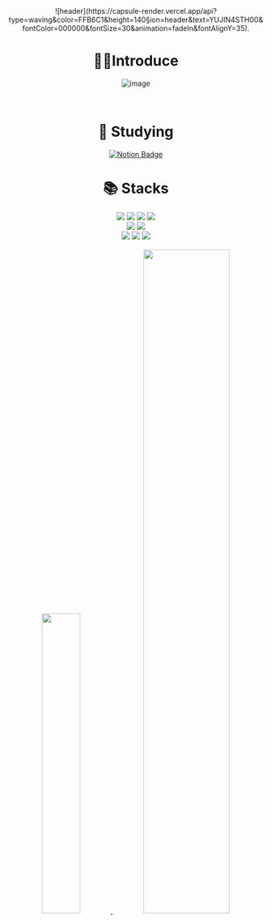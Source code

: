 
<div align = center>
![header](https://capsule-render.vercel.app/api?type=waving&color=FFB6C1&height=140&section=header&text=YUJIN4STH00&fontColor=000000&fontSize=30&animation=fadeIn&fontAlignY=35).

# 🙆‍♀️Introduce 
![image](https://github.com/user-attachments/assets/7ca0e1fc-5ff6-49a5-a6ac-f95a4b90bd08)


<br>

# 🔰 Studying

<a href="https://www.notion.so/297721294fa6404e8c9f95b426b8c508" target="_blank">
  <img src="https://img.shields.io/badge/Notion%20%E2%86%97-FFC0CB?style=for-the-badge&logo=notion&logoColor=black" alt="Notion Badge">
</a>
<br>

#  📚 Stacks
<div align=center> 
  <!-- Backend Technologies -->
<img src="https://img.shields.io/badge/java-007396?style=for-the-badge&logo=java&logoColor=white">
<img src="https://img.shields.io/badge/mysql-4479A1?style=for-the-badge&logo=mysql&logoColor=white">
<img src="https://img.shields.io/badge/spring%20boot-6DB33F?style=for-the-badge&logo=springboot&logoColor=white">
<img src="https://img.shields.io/badge/jpa-FF7800?style=for-the-badge&logo=&logoColor=white"> <!-- JPA는 전용 로고가 없어 색상만 지정 -->
<br>

<!-- Frontend Technologies -->
<img src="https://img.shields.io/badge/javascript-F7DF1E?style=for-the-badge&logo=javascript&logoColor=black">
<img src="https://img.shields.io/badge/bootstrap-7952B3?style=for-the-badge&logo=bootstrap&logoColor=white">
<br>

<!-- Other Tools -->
<img src="https://img.shields.io/badge/python-3776AB?style=for-the-badge&logo=python&logoColor=white">
<img src="https://img.shields.io/badge/git-F05032?style=for-the-badge&logo=git&logoColor=white">
<img src="https://img.shields.io/badge/github-181717?style=for-the-badge&logo=github&logoColor=white">

  <br>
</div>

<br>
<div align=center> 
  <a href="https://github.com/anuraghazra/github-readme-stats">
    <img src="https://github-readme-stats.vercel.app/api/top-langs/?username=yujin4sth00&layout=donut&show_icons=true&theme=material-palenight&hide_border=true&bg_color=FFF0F5&icon_color=483D8B&text_color=696969&title_color=000000&count_private=true&exclude_repo=Face-Transfer-Application" width=39% />
    <a href="https://github.com/anuraghazra/github-readme-stats">
  <img src="https://github-readme-stats.vercel.app/api?username=yujin4sth00&show_icons=true&theme=material-palenight&hide_border=true&bg_color=FFF0F5&icon_color=483D8B&text_color=696969&title_color=000000&count_private=true" width=58% />
</a>    


</div>



